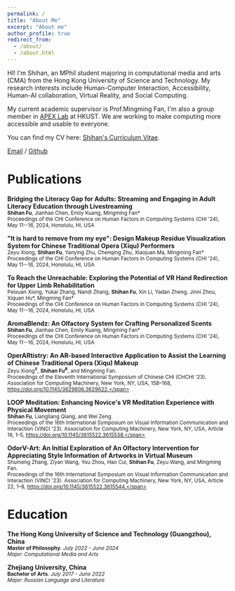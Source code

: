 ```yaml
---
permalink: /
title: "About Me"
excerpt: "About me"
author_profile: true
redirect_from: 
  - /about/
  - /about.html
---
```


HI! I'm Shihan, an MPhil student majoring in computational media and arts (CMA) from the Hong Kong University of Science and Technology. My research interests include Human-Computer Interaction, Accessibility, Human-AI collaboration, Virtual Reality, and Social Computing.

My current academic supervisor is Prof.Mingming Fan, I'm also a group member in [APEX Lab](https://www.mingmingfan.com/lab/) at HKUST. We are working to make computing more accessible and usable to everyone.

You can find my CV here: [Shihan's Curriculum Vitae](assets/ShihanFu's%20CV.pdf).

[Email](mailto:Sfu663@connect.hkust-gz.edu.cn) / [Github](https://github.com/shihanfu) 

# Publications

**Bridging the Literacy Gap for Adults: Streaming and Engaging in Adult Literacy Education through Livestreaming**<br/>
<span style="font-size:smaller;">**Shihan Fu**, Jianhao Chen, Emily Kuang, Mingming Fan*</span><br>
<span style="font-size:smaller;">Proceedings of the CHI Conference on Human Factors in Computing Systems (CHI '24), May 11--16, 2024, Honolulu, HI, USA</span>

**"It is hard to remove from my eye": Design Makeup Residue Visualization System for Chinese Traditional Opera (Xiqu) Performers**<br>
<span style="font-size:smaller;">Zeyu Xiong, **Shihan Fu**, Yanying Zhu, Chenqing Zhu, Xiaojuan Ma, Mingming Fan*</span><br>
<span style="font-size:smaller;">Proceedings of the CHI Conference on Human Factors in Computing Systems (CHI '24), May 11--16, 2024, Honolulu, HI, USA</span>

**To Reach the Unreachable: Exploring the Potential of VR Hand Redirection for Upper Limb Rehabilitation**<br/>
<span style="font-size:smaller;">Peixuan Xiong, Yukai Zhang, Nandi Zhang, **Shihan Fu**, Xin Li, Yadan Zheng, Jinni Zhou, Xiquan Hu*, Mingming Fan*</span><br>
<span style="font-size:smaller;">Proceedings of the CHI Conference on Human Factors in Computing Systems (CHI '24), May 11--16, 2024, Honolulu, HI, USA</span>

**AromaBlendz: An Olfactory System for Crafting Personalized Scents**<br/>
<span style="font-size:smaller;">**Shihan Fu**, Jianhao Chen, Emily Kuang, Mingming Fan*</span><br>
<span style="font-size:smaller;">Proceedings of the CHI Conference on Human Factors in Computing Systems (CHI '24), May 11--16, 2024, Honolulu, HI, USA</span>

**OperARtistry: An AR-based Interactive Application to Assist the Learning of Chinese Traditional Opera (Xiqu) Makeup**<br>
<span style="font-size:smaller;">Zeyu Xiong<sup>#</sup>, **Shihan Fu<sup>#</sup>**, and Mingming Fan.</span><br>
<span style="font-size:smaller;">Proceedings of the Eleventh International Symposium of Chinese CHI (CHCHI '23). Association for Computing Machinery, New York, NY, USA, 158–168, https://doi.org/10.1145/3629606.3629622.</span>

**LOOP Meditation: Enhancing Novice's VR Meditation Experience with Physical Movement**<br/>
<span style="font-size:smaller;">**Shihan Fu**, Liangliang Qiang, and Wei Zeng. </span><br>
<span style="font-size:smaller;">Proceedings of the 16th International Symposium on Visual Information Communication and Interaction (VINCI '23). Association for Computing Machinery, New York, NY, USA, Article 16, 1–5, https://doi.org/10.1145/3615522.3615538.</span>

**OdorV-Art: An Initial Exploration of An Olfactory Intervention for Appreciating Style Information of Artworks in Virtual Museum**<br>
<span style="font-size:smaller;">Shumeng Zhang, Ziyan Wang, You Zhou, Hao Cui, **Shihan Fu**, Zeyu Wang, and Mingming Fan. </span><br>
<span style="font-size:smaller;">Proceedings of the 16th International Symposium on Visual Information Communication and Interaction (VINCI '23). Association for Computing Machinery, New York, NY, USA, Article 22, 1–8, https://doi.org/10.1145/3615522.3615544.</span>
   


<!-- [Link](https://doi.org/10.1145/3629606.3629622).-->



# Education
**The Hong Kong University of Science and Technology (Guangzhou), China**<br>
<span style="font-size:smaller;">**Master of Philosophy**. *July 2022 - June 2024*</span><br>
<span style="font-size:smaller;">*Major: Computational Media and Arts*</span><br>

**Zhejiang University, China**<br>
<span style="font-size:smaller;">**Bachelor of Arts**. *July 2017 - June 2022*</span><br>
<span style="font-size:smaller;">*Major: Russian Language and Literature*</span><br>




